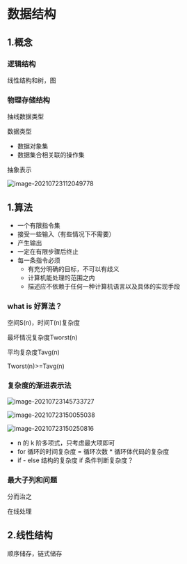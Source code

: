 # 数据结构

## 1.概念

### 逻辑结构

线性结构和树，图

### 物理存储结构

抽线数据类型 

数据类型

+ 数据对象集
+ 数据集合相关联的操作集

抽象表示

![image-20210723112049778](C:\Users\Administrator\AppData\Roaming\Typora\typora-user-images\image-20210723112049778.png)

## 1.算法

+ 一个有限指令集
+ 接受一些输入（有些情况下不需要）
+ 产生输出
+ 一定在有限步骤后终止
+ 每一条指令必须
  + 有充分明确的目标，不可以有歧义
  + 计算机能处理的范围之内
  + 描述应不依赖于任何一种计算机语言以及具体的实现手段

### what is 好算法？

空间S(n)，时间T(n)复杂度

最坏情况复杂度Tworst(n)

平均复杂度Tavg(n)

Tworst(n)>=Tavg(n)

### 复杂度的渐进表示法

![image-20210723145733727](C:\Users\Administrator\AppData\Roaming\Typora\typora-user-images\image-20210723145733727.png)

![image-20210723150055038](C:\Users\Administrator\AppData\Roaming\Typora\typora-user-images\image-20210723150055038.png)

![image-20210723150250816](C:\Users\Administrator\AppData\Roaming\Typora\typora-user-images\image-20210723150250816.png)

+ n 的 k 阶多项式，只考虑最大项即可
+ for 循环的时间复杂度 = 循环次数 * 循环体代码的复杂度
+ if - else 结构的复杂度 if 条件判断复杂度？

### 最大子列和问题

分而治之 

在线处理

## 2.线性结构

顺序储存，链式储存

